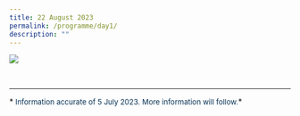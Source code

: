 ```yaml
---
title: 22 August 2023
permalink: /programme/day1/
description: ""
---
```


![](/images/2023%20PROGRAMME/230720_csa%20otcep%202023_programme%20table_day%2001.jpg)

<br>
<hr class="my-3 border-primary">
*<font size="2"><font color="#073255"> Information accurate of 5 July 2023. More information will follow.</font></font>*